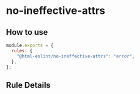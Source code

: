 # no-ineffective-attrs

## How to use

```js,.eslintrc.js
module.exports = {
  rules: {
    "@html-eslint/no-ineffective-attrs": "error",
  },
};
```

## Rule Details
